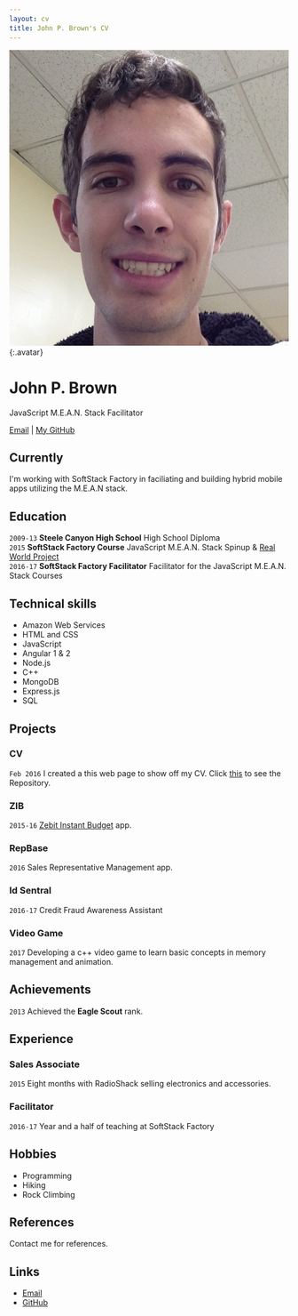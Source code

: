 ```yaml
---
layout: cv
title: John P. Brown's CV
---
```


![John](./media/22.JPEG){:.avatar}

# John P. Brown
JavaScript M.E.A.N. Stack Facilitator
 <!--and Technology aficionado-->

<div id="webaddress">
<i class="fa fa-envelope"></i> <a href="mailto:john.p.brown@outlook.com">Email</a>
|
<i class="fa fa-github"></i> <a href="http://github.com/jbrownssf">My GitHub</a>
<!--|-->
<!--<i class="fa fa-twitter"></i> <a href="http://twitter.com/">mytwitteraccount</a>-->
</div>


## Currently

I'm working with SoftStack Factory in faciliating and building hybrid mobile apps utilizing the M.E.A.N stack.

## Education
`2009-13`
__Steele Canyon High School__ High School Diploma
<br>
`2015`
__SoftStack Factory Course__ JavaScript M.E.A.N. Stack Spinup & <a target="_blank" href="https://app.zebitinstantbudget.com/">Real World Project</a>
<br>
`2016-17`
__SoftStack Factory Facilitator__ Facilitator for the JavaScript M.E.A.N. Stack Courses


## Technical skills
* Amazon Web Services
* HTML and CSS
* JavaScript
* Angular 1 & 2
* Node.js
* C++
* MongoDB
* Express.js
* SQL

## Projects


### CV
`Feb 2016`
I created a this web page to show off my CV. Click <a href="https://github.com/jbrownssf/jbrownssf.github.io" target="_blank">this</a> to see the Repository.

### ZIB
`2015-16`
<a href="https://app.zebitinstantbudget.com" target="_blank">Zebit Instant Budget</a> app.

### RepBase
`2016`
Sales Representative Management app.

### Id Sentral
`2016-17`
Credit Fraud Awareness Assistant

### Video Game
`2017`
Developing a c++ video game to learn basic concepts in memory management and animation.


## Achievements
`2013`
Achieved the __Eagle Scout__ rank.


## Experience

### Sales Associate
`2015`
Eight months with RadioShack selling electronics and accessories.

### Facilitator
`2016-17`
Year and a half of teaching at SoftStack Factory

## Hobbies

* Programming
* Hiking
* Rock Climbing
 
## References
Contact me for references.

## Links

* <i class="fa fa-envelope"></i> <a href="mailto:john.p.brown@outlook.com">Email</a><br>
* <i class="fa fa-github"></i> <a href="http://github.com/jbrownssf">GitHub</a><br />
<!--* <i class="fa fa-twitter"></i> <a href="http://twitter.com/">mytwitteraccount</a><br />-->
<!--* <i class="fa fa-stack-overflow"></i> <a href="http://stackoverflow.com/">SO Account</a>-->
<!--* <i class="fa fa-google"></i> <a href="http://scholar.google.com/">scholar</a>-->
